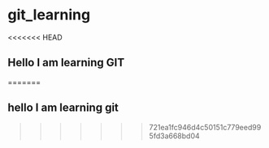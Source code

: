 # git_learning
<<<<<<< HEAD
## Hello I am learning GIT

=======

## hello I am learning git
>>>>>>> 721ea1fc946d4c50151c779eed995fd3a668bd04
